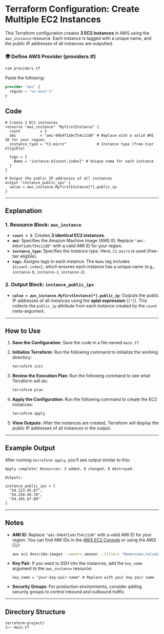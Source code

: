 # Terraform Configuration: Create Multiple EC2 Instances

This Terraform configuration creates **3 EC2 instances** in AWS using the `aws_instance` resource. Each instance is tagged with a unique name, and the public IP addresses of all instances are outputted.

### 🌍 Define AWS Provider (providers.tf)
```terraform
vim providers.tf
```
Paste the following:
```terraform
provider "aws" {
  region = "us-east-1"
}
```

## Code

```hcl
# Create 3 EC2 instances
resource "aws_instance" "MyfirstInstance" {
  count         = 3
  ami           = "ami-04b4f1a9cf54c11d0" # Replace with a valid AMI ID for your region
  instance_type = "t2.micro"              # Instance type (free-tier eligible)

  tags = {
    Name = "instance-${count.index}" # Unique name for each instance
  }
}

# Output the public IP addresses of all instances
output "instance_public_ips" {
  value = aws_instance.MyfirstInstance[*].public_ip
}
```

---

## Explanation

### 1. **Resource Block: `aws_instance`**
- **`count = 3`**: Creates **3 identical EC2 instances**.
- **`ami`**: Specifies the Amazon Machine Image (AMI) ID. Replace `"ami-04b4f1a9cf54c11d0"` with a valid AMI ID for your region.
- **`instance_type`**: Specifies the instance type. Here, `t2.micro` is used (free-tier eligible).
- **`tags`**: Assigns tags to each instance. The `Name` tag includes `${count.index}`, which ensures each instance has a unique name (e.g., `instance-0`, `instance-1`, `instance-2`).

### 2. **Output Block: `instance_public_ips`**
- **`value = aws_instance.MyfirstInstance[*].public_ip`**: Outputs the public IP addresses of all instances using the **splat expression** (`[*]`). This collects the `public_ip` attribute from each instance created by the `count` meta-argument.

---

## How to Use

1. **Save the Configuration**:
   Save the code in a file named `main.tf`.

2. **Initialize Terraform**:
   Run the following command to initialize the working directory:
   ```bash
   terraform init
   ```

3. **Review the Execution Plan**:
   Run the following command to see what Terraform will do:
   ```bash
   terraform plan
   ```

4. **Apply the Configuration**:
   Run the following command to create the EC2 instances:
   ```bash
   terraform apply
   ```

5. **View Outputs**:
   After the instances are created, Terraform will display the public IP addresses of all instances in the output.

---

## Example Output

After running `terraform apply`, you’ll see output similar to this:

```
Apply complete! Resources: 3 added, 0 changed, 0 destroyed.

Outputs:

instance_public_ips = [
  "54.123.45.67",
  "54.234.56.78",
  "54.345.67.89"
]
```

---

## Notes

- **AMI ID**: Replace `"ami-04b4f1a9cf54c11d0"` with a valid AMI ID for your region. You can find AMI IDs in the [AWS EC2 Console](https://console.aws.amazon.com/ec2/v2/home) or using the AWS CLI:
  ```bash
  aws ec2 describe-images --owners amazon --filters "Name=name,Values=amzn2-ami-hvm-*-x86_64-gp2" --query "Images[0].ImageId" --output text
  ```

- **Key Pair**: If you want to SSH into the instances, add the `key_name` argument to the `aws_instance` resource:
  ```hcl
  key_name = "your-key-pair-name" # Replace with your key pair name
  ```

- **Security Groups**: For production environments, consider adding security groups to control inbound and outbound traffic.

---

## Directory Structure

```
terraform-project/
├── main.tf
```



